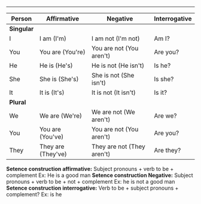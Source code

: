 
---

| Person       | Affirmative        | Negative                   | Interrogative |
| ------------ | ------------------ | -------------------------- | ------------- |
| **Singular** |                    |                            |               |
| I            | I am (I'm)         | I am not (I'm not)         | Am I?         |
| You          | You are (You're)   | You are not (You aren't)   | Are you?      |
| He           | He is (He's)       | He is not (He isn't)       | Is he?        |
| She          | She is (She's)     | She is not (She isn't)     | Is she?       |
| It           | It is (It's)       | It is not (It isn't)       | Is it?        |
| **Plural**   |                    |                            |               |
| We           | We are (We're)     | We are not (We aren't)     | Are we?       |
| You          | You are (You've)   | You are not (You aren't)   | Are you?      |
| They         | They are (They've) | They are not (They aren't) | Are they?     |
**Setence construction affirmative:** Subject pronouns + verb to be + complement
	Ex: He is a good man
**Setence construction Negative:** Subject pronouns + verb to be + not + complement
	Ex: he is not a good man
**Setence construction interrogative:** Verb to be + subject pronouns + complement?
	Ex: is he 
